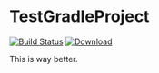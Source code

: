 # TestGradleProject
[![Build Status](https://travis-ci.com/jvogit/MyFirstGradleProject.svg?token=q4YcquKVLvYxboyy1Uyn&branch=master)](https://travis-ci.com/jvogit/MyFirstGradleProject)
[ ![Download](https://api.bintray.com/packages/jvogit/testRepo/MyFirstGradleProject/images/download.svg?version=1.0.0) ](https://bintray.com/jvogit/testRepo/MyFirstGradleProject/1.0.0/link)

This is way better.

